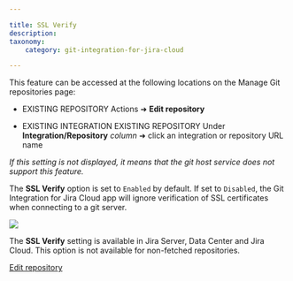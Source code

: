 ```yaml
---

title: SSL Verify
description:
taxonomy:
    category: git-integration-for-jira-cloud

---
```


This feature can be accessed at the following locations on the Manage Git repositories page:

*   EXISTING REPOSITORY Actions ➜ **Edit repository**

*   EXISTING INTEGRATION EXISTING REPOSITORY Under **Integration/Repository** _column_ ➜ click an integration or repository URL name


_If this setting is not displayed, it means that the git host service does not support this feature._


The **SSL Verify** option is set to `Enabled` by default. If set to `Disabled`, the Git Integration for Jira Cloud app will ignore verification of SSL certificates when connecting to a git server.

![](https://bigbrassband.atlassian.net/wiki/download/thumbnails/1923024654/gitcloud-edit-repo-cfg-ssl-verify.png?version=1&modificationDate=1648991664065&cacheVersion=1&api=v2&width=453&height=446)

The **SSL Verify** setting is available in Jira Server, Data Center and Jira Cloud. This option is not available for non-fetched repositories.

[Edit repository](/git-integration-for-jira-cloud/edit-repository-gij-cloud)
